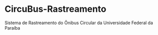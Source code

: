 # CircuBus-Rastreamento
Sistema de Rastreamento do Ônibus Circular da Universidade Federal da Paraíba
